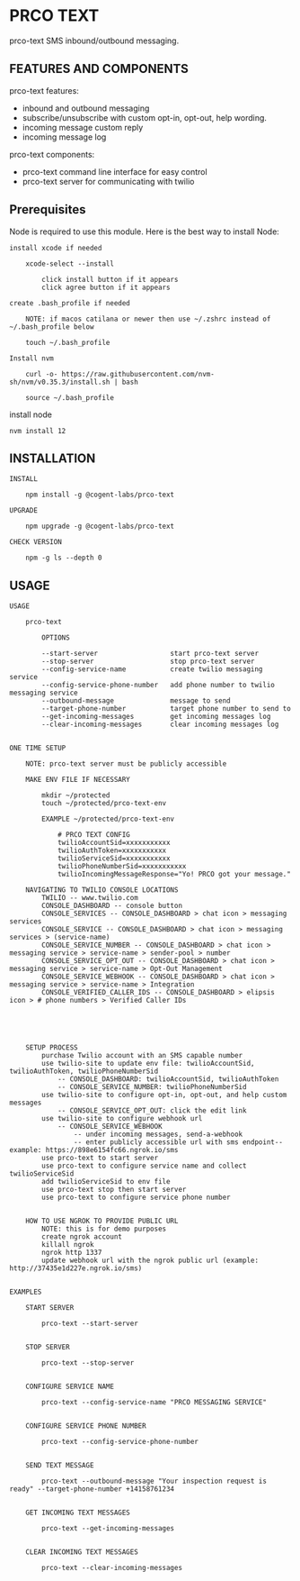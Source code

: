 # PRCO TEXT

prco-text SMS inbound/outbound messaging.

## FEATURES AND COMPONENTS

prco-text features:

- inbound and outbound messaging
- subscribe/unsubscribe with custom opt-in, opt-out, help wording.
- incoming message custom reply
- incoming message log

prco-text components:

- prco-text command line interface for easy control
- prco-text server for communicating with twilio

## Prerequisites

Node is required to use this module. Here is the best way to install Node:

    install xcode if needed

        xcode-select --install

            click install button if it appears
            click agree button if it appears

    create .bash_profile if needed

        NOTE: if macos catilana or newer then use ~/.zshrc instead of ~/.bash_profile below

        touch ~/.bash_profile

    Install nvm

        curl -o- https://raw.githubusercontent.com/nvm-sh/nvm/v0.35.3/install.sh | bash

        source ~/.bash_profile

install node

    nvm install 12

## INSTALLATION

    INSTALL

        npm install -g @cogent-labs/prco-text

    UPGRADE

        npm upgrade -g @cogent-labs/prco-text

    CHECK VERSION

        npm -g ls --depth 0

## USAGE

    USAGE

        prco-text

            OPTIONS

            --start-server                  start prco-text server
            --stop-server                   stop prco-text server
            --config-service-name           create twilio messaging service
            --config-service-phone-number   add phone number to twilio messaging service
            --outbound-message              message to send
            --target-phone-number           target phone number to send to
            --get-incoming-messages         get incoming messages log
            --clear-incoming-messages       clear incoming messages log


    ONE TIME SETUP

        NOTE: prco-text server must be publicly accessible

        MAKE ENV FILE IF NECESSARY

            mkdir ~/protected
            touch ~/protected/prco-text-env

            EXAMPLE ~/protected/prco-text-env

                # PRCO TEXT CONFIG
                twilioAccountSid=xxxxxxxxxxx
                twilioAuthToken=xxxxxxxxxxx
                twilioServiceSid=xxxxxxxxxxx
                twilioPhoneNumberSid=xxxxxxxxxxx
                twilioIncomingMessageResponse="Yo! PRCO got your message."

        NAVIGATING TO TWILIO CONSOLE LOCATIONS
            TWILIO -- www.twilio.com
            CONSOLE_DASHBOARD -- console button
            CONSOLE_SERVICES -- CONSOLE_DASHBOARD > chat icon > messaging services
            CONSOLE_SERVICE -- CONSOLE_DASHBOARD > chat icon > messaging services > (service-name)
            CONSOLE_SERVICE_NUMBER -- CONSOLE_DASHBOARD > chat icon > messaging service > service-name > sender-pool > number
            CONSOLE_SERVICE_OPT_OUT -- CONSOLE_DASHBOARD > chat icon > messaging service > service-name > Opt-Out Management
            CONSOLE_SERVICE_WEBHOOK -- CONSOLE_DASHBOARD > chat icon > messaging service > service-name > Integration
            CONSOLE_VERIFIED_CALLER_IDS -- CONSOLE_DASHBOARD > elipsis icon > # phone numbers > Verified Caller IDs





        SETUP PROCESS
            purchase Twilio account with an SMS capable number
            use twilio-site to update env file: twilioAccountSid, twilioAuthToken, twilioPhoneNumberSid
                -- CONSOLE_DASHBOARD: twilioAccountSid, twilioAuthToken
                -- CONSOLE_SERVICE_NUMBER: twilioPhoneNumberSid
            use twilio-site to configure opt-in, opt-out, and help custom messages
                -- CONSOLE_SERVICE_OPT_OUT: click the edit link
            use twilio-site to configure webhook url
                -- CONSOLE_SERVICE_WEBHOOK
                    -- under incoming messages, send-a-webhook
                    -- enter publicly accessible url with sms endpoint-- example: https://898e6154fc66.ngrok.io/sms
            use prco-text to start server
            use prco-text to configure service name and collect twilioServiceSid
            add twilioServiceSid to env file
            use prco-text stop then start server
            use prco-text to configure service phone number


        HOW TO USE NGROK TO PROVIDE PUBLIC URL
            NOTE: this is for demo purposes
            create ngrok account
            killall ngrok
            ngrok http 1337
            update webhook url with the ngrok public url (example: http://37435e1d227e.ngrok.io/sms)


    EXAMPLES

        START SERVER

            prco-text --start-server


        STOP SERVER

            prco-text --stop-server


        CONFIGURE SERVICE NAME

            prco-text --config-service-name "PRCO MESSAGING SERVICE"


        CONFIGURE SERVICE PHONE NUMBER

            prco-text --config-service-phone-number


        SEND TEXT MESSAGE

            prco-text --outbound-message "Your inspection request is ready" --target-phone-number +14158761234


        GET INCOMING TEXT MESSAGES

            prco-text --get-incoming-messages


        CLEAR INCOMING TEXT MESSAGES

            prco-text --clear-incoming-messages

